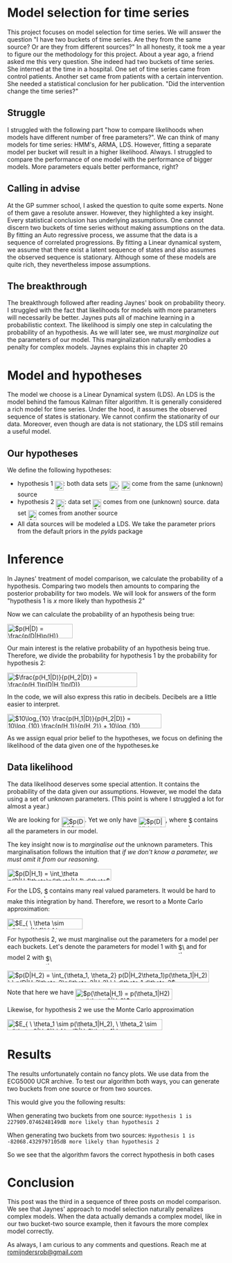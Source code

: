 # Model selection for time series 

This project focuses on model selection for time series. We will answer the question "I have two buckets of time series. Are they from the same source? Or are they from different sources?" In all honesty, it took me a year to figure our the methodology for this project. About a year ago, a friend asked me this very question. She indeed had two buckets of time series. She interned at the time in a hospital. One set of time series came from control patients. Another set came from patients with a certain intervention. She needed a statistical conclusion for her publication. "Did the intervention change the time series?"

## Struggle
I struggled with the following part "how to compare likelihoods when models have different number of free parameters?". We can think of many models for time series: HMM's, ARMA, LDS. However, fitting a separate model per bucket will result in a higher likelihood. Always. I struggled to compare the performance of one model with the performance of bigger models. More parameters equals better performance, right?

## Calling in advise
At the GP summer school, I asked the question to quite some experts. None of them gave a resolute answer. However, they highlighted a key insight. Every statistical conclusion has underlying assumptions. One cannot discern two buckets of time series without making assumptions on the data. By fitting an Auto regressive process, we assume that the data is a sequence of correlated progressions. By fitting a Linear dynamical system, we assume that there exist a latent sequence of states and also assumes the observed sequence is stationary. Although some of these models are quite rich, they nevertheless impose assumptions.

## The breakthrough
The breakthrough followed after reading Jaynes' book on probability theory. I struggled with the fact that likelihoods for models with more parameters will necessarily be better. Jaynes puts all of machine learning in a probabilistic context. The likelihood is simply one step in calculating the probability of an hypothesis. As we will later see, we must 
_marginalize out_ the parameters of our model. This marginalization naturally embodies a penalty for complex models. Jaynes explains this in chapter 20

# Model and hypotheses
The model we choose is a Linear Dynamical system (LDS). An LDS is the model behind the famous Kalman filter algorithm. It is generally considered a rich model for time series. Under the hood, it assumes the observed sequence of states is stationary. We cannot confirm the stationarity of our data. Moreover, even though are data is not stationary, the LDS still remains a useful model. 

## Our hypotheses

We define the following hypotheses:

  * hypothesis 1 <img alt="$H_1$" src="https://github.com/RobRomijnders/hypothesis_kalman/blob/master/svgs/208fbcc5ce29722c2f701868ac31fc3c.svg" align="middle" width="20.141385pt" height="22.381919999999983pt"/>: both data sets <img alt="$D_1$" src="https://github.com/RobRomijnders/hypothesis_kalman/blob/master/svgs/eb4779c5fded13881cb5f169b1f10c73.svg" align="middle" width="20.086935000000004pt" height="22.381919999999983pt"/>, <img alt="$D_2$" src="https://github.com/RobRomijnders/hypothesis_kalman/blob/master/svgs/9f0028b414617caf75a357cfb98e7497.svg" align="middle" width="20.086935000000004pt" height="22.381919999999983pt"/> come from the same (unknown) source
  * hypothesis 2 <img alt="$H_2$" src="https://github.com/RobRomijnders/hypothesis_kalman/blob/master/svgs/912631c954499428b64ab8d828ac8cb6.svg" align="middle" width="20.141385pt" height="22.381919999999983pt"/>: data set <img alt="$D_1$" src="https://github.com/RobRomijnders/hypothesis_kalman/blob/master/svgs/eb4779c5fded13881cb5f169b1f10c73.svg" align="middle" width="20.086935000000004pt" height="22.381919999999983pt"/> comes from one (unknown) source. data set <img alt="$D_2$" src="https://github.com/RobRomijnders/hypothesis_kalman/blob/master/svgs/9f0028b414617caf75a357cfb98e7497.svg" align="middle" width="20.086935000000004pt" height="22.381919999999983pt"/> comes from another source
  * All data sources will be modeled a LDS. We take the parameter priors from the default priors in the _pylds_ package

# Inference

In Jaynes' treatment of model comparison, we calculate the probability of a hypothesis. Comparing two models then amounts to comparing the posterior probability for two models. We will look for answers of the form "hypothesis 1 is _x_ more likely than hypothesis 2"

Now we can calculate the probability of an hypothesis being true:

<img alt="$p(H|D) = \frac{p(D|H)p(H)}{p(D)}$" src="https://github.com/RobRomijnders/hypothesis_kalman/blob/master/svgs/d17badbe6e53532e9394b12cef908ede.svg" align="middle" width="150.73278pt" height="33.14091000000001pt"/>

Our main interest is the relative probability of an hypothesis being true. Therefore, we divide the probability for hypothesis 1 by the probability for hypothesis 2:

<img alt="$\frac{p(H_1|D)}{p(H_2|D)} = \frac{p(H_1)p(D|H_1)p(D)}{p(H_2)p(D|H_2)p(D)} = \frac{p(H_1|)p(D|H_1)}{p(H_2|)p(D|H_2)}$" src="https://github.com/RobRomijnders/hypothesis_kalman/blob/master/svgs/2b1fee0b5ba43d8f8cb1a82749955e45.svg" align="middle" width="299.86572pt" height="33.14091000000001pt"/>

In the code, we will also express this ratio in decibels. Decibels are a little easier to interpret.

<img alt="$10\log_{10} \frac{p(H_1|D)}{p(H_2|D)} =  10\log_{10} \frac{p(H_1)}{p(H_2)} + 10\log_{10} \frac{p(D|H_1)}{p(D|H_2)}$" src="https://github.com/RobRomijnders/hypothesis_kalman/blob/master/svgs/bc285be5e53ef59b82e844b26e30738d.svg" align="middle" width="355.534245pt" height="33.14091000000001pt"/>

As we assign equal prior belief to the hypotheses, we focus on defining the likelihood of the data given one of the hypotheses.ke

## Data likelihood

The data likelihood deserves some special attention. It contains the probability of the data given our assumptions. However, we model the data using a set of unknown parameters. (This point is where I struggled a lot for almost a year.)

We are looking for <img alt="$p(D|H)$" src="https://github.com/RobRomijnders/hypothesis_kalman/blob/master/svgs/5943436136b2226bb8954effe29f5c69.svg" align="middle" width="54.490919999999996pt" height="24.56552999999997pt"/>. Yet we only have <img alt="$p(D|H\theta)$" src="https://github.com/RobRomijnders/hypothesis_kalman/blob/master/svgs/06085758362fdea8958a8d0cf6b0155c.svg" align="middle" width="62.635485pt" height="24.56552999999997pt"/>, where <img alt="$\theta$" src="https://github.com/RobRomijnders/hypothesis_kalman/blob/master/svgs/27e556cf3caa0673ac49a8f0de3c73ca.svg" align="middle" width="8.143030500000002pt" height="22.745910000000016pt"/> contains all the parameters in our model. 

The key insight now is to _marginalise out_ the unknown parameters. This marginalisation follows the intuition that _if we don't know a parameter, we must omit it from our reasoning_. 

<img alt="$p(D|H_1) = \int_\theta p(D|H_1\theta)p(\theta|H_1) d\theta$" src="https://github.com/RobRomijnders/hypothesis_kalman/blob/master/svgs/0190702315018349c9dedf18c8d40b9e.svg" align="middle" width="240.339495pt" height="26.48447999999999pt"/>

For the LDS, <img alt="$\theta$" src="https://github.com/RobRomijnders/hypothesis_kalman/blob/master/svgs/27e556cf3caa0673ac49a8f0de3c73ca.svg" align="middle" width="8.143030500000002pt" height="22.745910000000016pt"/> contains many real valued parameters. It would be hard to make this integration by hand. Therefore, we resort to a Monte Carlo approximation:

<img alt="$E_{ \ \theta \sim p(\theta|H_1)} \ [ \ p(D|H_1\theta) \ ]$" src="https://github.com/RobRomijnders/hypothesis_kalman/blob/master/svgs/6b684416c938900cbdbef7a6437c6970.svg" align="middle" width="174.242145pt" height="24.56552999999997pt"/>

For hypothesis 2, we must marginalise out the parameters for a model per each buckets. Let's denote the parameters for model 1 with <img alt="$\theta_1$" src="https://github.com/RobRomijnders/hypothesis_kalman/blob/master/svgs/edcbf8dd6dd9743cceeee21183bbc3b6.svg" align="middle" width="14.216235000000003pt" height="22.745910000000016pt"/> and for model 2 with <img alt="$\theta_2$" src="https://github.com/RobRomijnders/hypothesis_kalman/blob/master/svgs/f1fe0aebb1c952f09cdbfd83af41f50e.svg" align="middle" width="14.216235000000003pt" height="22.745910000000016pt"/>

<img alt="$p(D|H_2) = \int_{\theta_1, \theta_2} p(D|H_2\theta_1)p(\theta_1|H_2) \ \ p(D|H_2\theta_2)p(\theta_2|H_2) \ \ d\theta_1 d\theta_2$" src="https://github.com/RobRomijnders/hypothesis_kalman/blob/master/svgs/a6b6684d1efeae7d8e8c96bfc7615514.svg" align="middle" width="465.56449499999997pt" height="26.48447999999999pt"/>

Note that here we have <img alt="$p(\theta|H_1) = p(\theta_1|H2) = p(\theta_2|H_2)$" src="https://github.com/RobRomijnders/hypothesis_kalman/blob/master/svgs/0658a7323ceb784bdb084b33cb18a3c1.svg" align="middle" width="223.70254499999996pt" height="24.56552999999997pt"/>

Likewise, for hypothesis 2 we use the Monte Carlo approximation

<img alt="$E_{ \ \theta_1 \sim p(\theta_1|H_2), \ \theta_2 \sim p(\theta_2|H_2)} \ [ \ p(D|H_2\theta_1) \ p(D|H_2\theta_2) \ ]$" src="https://github.com/RobRomijnders/hypothesis_kalman/blob/master/svgs/a7c288be1cbd705ef0030ed9ce95e463.svg" align="middle" width="357.50269499999996pt" height="24.56552999999997pt"/>


# Results
The results unfortunately contain no fancy plots. We use data from the ECG5000 UCR archive. To test our algorithm both ways, you can generate two buckets from one source or from two sources. 

This would give you the following results:


When generating two buckets from one source:
`Hypothesis 1 is 227909.0746248149dB more likely than hypothesis 2`

When generating two buckets from two sources:
`Hypothesis 1 is -82068.4329797105dB more likely than hypothesis 2`

So we see that the algorithm favors the correct hypothesis in both cases

# Conclusion

This post was the third in a sequence of three posts on model comparison. We see that Jaynes' approach to model selection naturally penalizes complex models. When the data actually demands a complex model, like in our two bucket-two source example, then it favours the more complex model correctly. 

As always, I am curious to any comments and questions. Reach me at romijndersrob@gmail.com
